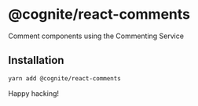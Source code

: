 # @cognite/react-comments

Comment components using the Commenting Service

## Installation

```sh
yarn add @cognite/react-comments
```

Happy hacking!
